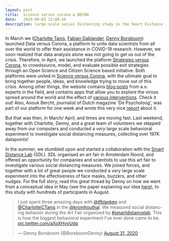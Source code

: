 ```yaml
---
layout: post
title:  science versus corona & BECON
date:   2020-09-03 13:00:16
description: large-scale social distancing study in the Smart Distance Lab
---
```


In March we (<a href="https://twitter.com/CharlotteCTanis" target="blank">Charlotte Tanis</a>, <a href="https://fabiandablander.com/" target="blank">Fabian Dablander</a>, <a href="https://dennyborsboom.com/" target="blank">Denny Borsboom</a>) launched Data versus Corona, a platform to unite data scientists from all over the world to offer their assistance in COVID-19 research. However, we soon realized that data analysis alone was not going to get us out of the crisis. Therefore, in April, we launched the platform <a href="https://strategiesversuscorona.com/en/" target="blank">Strategies versus Corona</a>, to crowdsource, model, and evaluate possible exit strategies through an Open Science and Citizen Science based initiative. Both platforms were united in <a href="https://scienceversuscorona.com/" target="blank">Science versus Corona</a>, with the ultimate goal to bring together people, ideas, and knowledge trying to move out of this crisis. Among other things, the website contains <a href="https://scienceversuscorona.com/blog/" target="blank">blog posts</a> from a.o. experts in the field, and contains apps that allow you to explore the virous spread around the world and the effect of <a href="https://scienceversuscorona.shinyapps.io/covid-forecast/" target="blank">various interventions</a>. Check it out! Also, Anouk Bercht, journalist of Dutch magazine 'De Psycholoog', was part of our platform for one week and wrote this very nice <a href="https://www.tijdschriftdepsycholoog.nl/artikelen/project-exit-lockdown/" target="blank">report</a> about it. 

But that was then, in March/ April, and times are moving fast. Last weekend, together with Charlotte, Denny, and a great team of volunteers we stepped away from our computers and conducted a _very_ large scale behavioral experiment to investigate social distancing measures, collecting over 197K datapoints!

In the summer, we stumbled upon and started a collaboration with the <a href="https://smartdistancelab.nl/" target="blank">Smart Distance Lab</a> (SDL). SDL organised an art fair in Amsterdam Noord, and offered an opportunity for companies and scientists to use this art fair to investigate various social distancing measures. We joined forces, and together with a lot of great people we conducted a _very_ large scale experiment into the effectiveness of face masks, buzzers, and other nudges. For the full story, read this great thread by Denny on how we went from a conceptual idea in May (see the paper explaining our idea <a href="https://psyarxiv.com/53ey9/" target="blank">here</a>), to this study with hundreds of participants in August.  


<blockquote class="twitter-tweet tw-align-center"><p lang="en" dir="ltr">I just spent three amazing days with <a href="https://twitter.com/tfblanken?ref_src=twsrc%5Etfw">@tfblanken</a> and <a href="https://twitter.com/CharlotteCTanis?ref_src=twsrc%5Etfw">@CharlotteCTanis</a> in the <a href="https://twitter.com/kromhouthal?ref_src=twsrc%5Etfw">@kromhouthal</a>. We measured social distancing behavior during the Art Fair organized by <a href="https://twitter.com/hashtag/smartdistancelab?src=hash&amp;ref_src=twsrc%5Etfw">#smartdistancelab</a>. This is how the biggest behavioral experiment I&#39;ve ever done came to be. <a href="https://t.co/aXoXHvoUdq">pic.twitter.com/aXoXHvoUdq</a></p>&mdash; Denny Borsboom (@BorsboomDenny) <a href="https://twitter.com/BorsboomDenny/status/1300390098417188864?ref_src=twsrc%5Etfw">August 31, 2020</a></blockquote> <script async src="https://platform.twitter.com/widgets.js" charset="utf-8"></script> 




<br/>
<br/>

